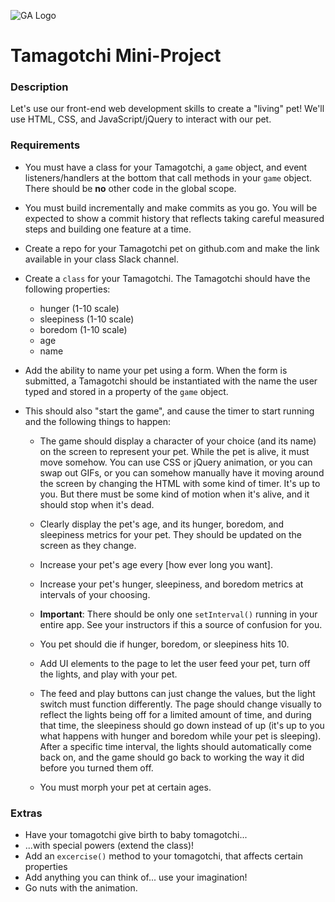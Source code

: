 ![GA Logo](https://camo.githubusercontent.com/6ce15b81c1f06d716d753a61f5db22375fa684da/68747470733a2f2f67612d646173682e73332e616d617a6f6e6177732e636f6d2f70726f64756374696f6e2f6173736574732f6c6f676f2d39663838616536633963333837313639306533333238306663663535376633332e706e67)
# Tamagotchi Mini-Project

### Description 

Let's use our front-end web development skills to create a "living" pet! We'll use HTML, CSS, and JavaScript/jQuery to interact with our pet.

### Requirements

* You must have a class for your Tamagotchi, a `game` object, and event listeners/handlers at the bottom that call methods in your `game` object.  There should be **no** other code in the global scope.
* You must build incrementally and make commits as you go.  You will be expected to show a commit history that reflects taking careful measured steps and building one feature at a time. 
  
* Create a repo for your Tamagotchi pet on github.com and make the link available in your class Slack channel.

* Create a `class` for your Tamagotchi.  The Tamagotchi should have the following properties:
  * hunger (1-10 scale)
  * sleepiness (1-10 scale)
  * boredom (1-10 scale)
  * age
  * name

* Add the ability to name your pet using a form. When the form is submitted, 
a Tamagotchi should be instantiated with the name the user 
typed and stored in a property of the `game` object.

* This should also "start the game", and cause the timer to start running and the following things to happen:

  * The game should display a character of your choice (and its name) on the screen to represent your pet. While the pet is alive, it must move somehow.  You can use CSS or jQuery animation, or you can swap out GIFs, or you can somehow manually have it moving around the screen by changing the HTML with some kind of timer.  It's up to you.  But there must be some kind of motion when it's alive, and it should stop when it's dead.

  * Clearly display the pet's age, and its hunger, boredom, and sleepiness metrics for your pet.  They should be updated on the screen as they change.
  
  * Increase your pet's age every [how ever long you want].

  * Increase your pet's hunger, sleepiness, and boredom metrics at intervals of your choosing.  

  * **Important**: There should be only one `setInterval()` running in your entire app. See your instructors if this a source of confusion for you.

  * You pet should die if hunger, boredom, or sleepiness hits 10.

  * Add UI elements to the page to let the user feed your pet, turn off the lights, and play with your pet.
  * The feed and play buttons can just change the values, but the light switch must function differently.  The page should change visually to reflect the lights being off for a limited amount of time, and during that time, the sleepiness should go down instead of up (it's up to you what happens with hunger and boredom while your pet is sleeping).  After a specific time interval, the lights should automatically come back on, and the game should go back to working the way it did before you turned them off.
  * You must morph your pet at certain ages.



### Extras
* Have your tomagotchi give birth to baby tomagotchi...
* ...with special powers (extend the class)!
* Add an `excercise()` method to your tomagotchi, that affects certain properties
* Add anything you can think of... use your imagination!
* Go nuts with the animation. 
